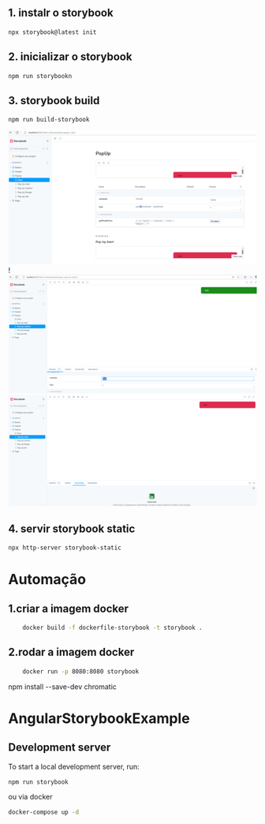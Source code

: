 
## 1. instalr o storybook
```bash
npx storybook@latest init
```
## 2. inicializar o storybook
```bash
npm run storybookn
```

## 3. storybook build
```bash
npm run build-storybook
```
![Documentação](Capturar.PNG)!
![Confirm](confirm.PNG)
![alert](alert.PNG)
## 4. servir storybook static 
```bash
npx http-server storybook-static
```

# Automação 
## 1.criar a imagem docker 
```bash
    docker build -f dockerfile-storybook -t storybook .
```

## 2.rodar a imagem docker
```bash
    docker run -p 8080:8080 storybook
```

npm install --save-dev chromatic


# AngularStorybookExample

## Development server

To start a local development server, run:

```bash
npm run storybook
```

ou via docker 

```bash
docker-compose up -d
```